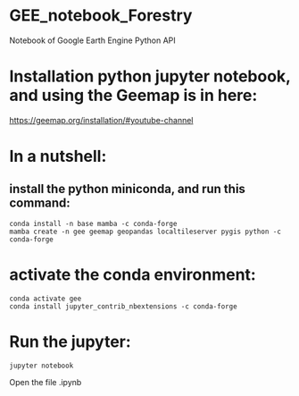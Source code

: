 # GEE_notebook_Forestry
Notebook of Google Earth Engine Python API

# Installation python jupyter notebook, and using the Geemap is in here:
https://geemap.org/installation/#youtube-channel

# In a nutshell:
## install the python miniconda, and run this command:     
    conda install -n base mamba -c conda-forge
    mamba create -n gee geemap geopandas localtileserver pygis python -c conda-forge

# activate the conda environment:
    conda activate gee
    conda install jupyter_contrib_nbextensions -c conda-forge

# Run the jupyter:
    jupyter notebook

Open the file .ipynb
